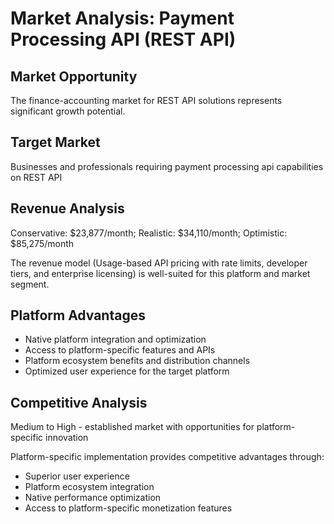# Market Analysis: Payment Processing API (REST API)

## Market Opportunity
The finance-accounting market for REST API solutions represents significant growth potential.

## Target Market
Businesses and professionals requiring payment processing api capabilities on REST API

## Revenue Analysis
Conservative: $23,877/month; Realistic: $34,110/month; Optimistic: $85,275/month

The revenue model (Usage-based API pricing with rate limits, developer tiers, and enterprise licensing) is well-suited for this platform and market segment.

## Platform Advantages
- Native platform integration and optimization
- Access to platform-specific features and APIs
- Platform ecosystem benefits and distribution channels
- Optimized user experience for the target platform

## Competitive Analysis
Medium to High - established market with opportunities for platform-specific innovation

Platform-specific implementation provides competitive advantages through:
- Superior user experience
- Platform ecosystem integration
- Native performance optimization
- Access to platform-specific monetization features
